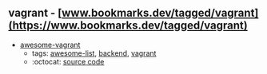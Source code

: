 vagrant - [www.bookmarks.dev/tagged/vagrant](https://www.bookmarks.dev/tagged/vagrant)
---
* [awesome-vagrant](https://github.com/iJackUA/awesome-vagrant#readme)
    * tags: [awesome-list](../tagged/awesome-list.md), [backend](../tagged/backend.md), [vagrant](../tagged/vagrant.md)
    * :octocat: [source code](https://github.com/iJackUA/awesome-vagrant#readme)
